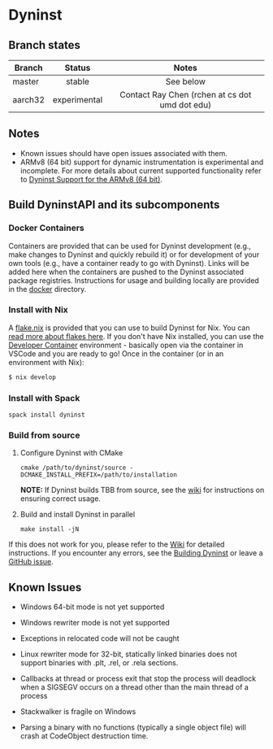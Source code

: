 # Dyninst

## Branch states

| Branch                                  | Status        | Notes                                              |
| --------------------------------------- |:-------------:|:--------------------------------------------------:|
| master                                  | stable        | See below                                          |
| aarch32                                 | experimental  | Contact Ray Chen (rchen at cs dot umd dot edu)     |

## Notes

* Known issues should have open issues associated with them.
* ARMv8 (64 bit) support for dynamic instrumentation is experimental and incomplete.
  For more details about current supported functionality refer to [Dyninst Support for the ARMv8 (64 bit)](https://github.com/dyninst/dyninst/wiki/DyninstAPI-ARMv8-status).

## Build DyninstAPI and its subcomponents

### Docker Containers

Containers are provided that can be used for Dyninst development (e.g., make changes to Dyninst and quickly rebuild it)
or for development of your own tools (e.g., have a container ready to go with Dyninst). Links will be added
here when the containers are pushed to the Dyninst associated package registries. Instructions for usage
and building locally are provided in the [docker](docker) directory.

### Install with Nix

A [flake.nix](flake.nix) is provided that you can use to build Dyninst for Nix.
You can [read more about flakes here](https://nixos.wiki/wiki/Flakes).
If you don't have Nix installed, you can use the [Developer Container](.devcontainer)
environment - basically open via the container in VSCode and you are ready to go!
Once in the container (or in an environment with Nix):

```bash
$ nix develop
```

### Install with Spack

```spack install dyninst```

### Build from source

1. Configure Dyninst with CMake

	```cmake /path/to/dyninst/source -DCMAKE_INSTALL_PREFIX=/path/to/installation```


	**NOTE:** If Dyninst builds TBB from source, see the [wiki](https://github.com/dyninst/dyninst/wiki/third-party-deps#tbb_correct_linking) for instructions on ensuring correct usage.

2. Build and install Dyninst in parallel

	```make install -jN```

If this does not work for you, please refer to the [Wiki](https://github.com/dyninst/dyninst/wiki) for detailed instructions. If you encounter any errors, see the [Building Dyninst](https://github.com/dyninst/dyninst/wiki/Building-Dyninst) or leave a [GitHub issue](https://github.com/dyninst/dyninst/issues).

## Known Issues

* Windows 64-bit mode is not yet supported

* Windows rewriter mode is not yet supported

* Exceptions in relocated code will not be caught

* Linux rewriter mode for 32-bit, statically linked binaries does not support binaries with .plt, .rel, or .rela
sections.

* Callbacks at thread or process exit that stop the process will deadlock when a SIGSEGV occurs on a thread other than
the main thread of a process

* Stackwalker is fragile on Windows

* Parsing a binary with no functions (typically a single object file) will crash at CodeObject destruction time.
